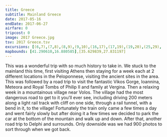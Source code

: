 ```yaml
---
title: Greece
subtitle: Mainland Greece
date: 2017-05-16
endDate: 2017-06-27
airfare: 0
tripcost: 0
image: 2017 Greece.jpg
tsv: 2017 Greece.tsv
excursions: [(6,7),(7,8),(8,9),(9,10),(16,17),(17,19),(19,20),(25,29),(33,34),(34,36)]
mapbounds: [41.290610,16.880585],[35.629839,27.831197]
---
```

This was a wonderful trip with so much history to take in. We stuck to the mainland this time, first visiting Athens then staying for a week each at 2 different locations in the Peloponnese, visiting the ancient sites in the area. This was followed by a road trip to visit the fantastic Vikos Gorge, Ioannina, Meteora and Royal Tombs of Philip II and family at Vergina. Then a relaxing week in a mountainous village near Volos. The village had the most dangerous road to get to it you’ll ever see, including driving 200 meters along a light rail track with cliff on one side, through a rail tunnel, with a bend in it, to the village! Fortunately the train only came a few times a day and went fairly slowly but after doing it a few times we decided to park the car at the bottom of the mountain and walk up and down. After that, another road trip to Delphi and surrounds. Only downside was we had 900 photos to sort through when we got back.
